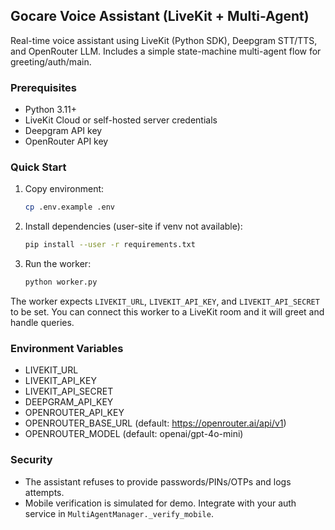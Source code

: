 ## Gocare Voice Assistant (LiveKit + Multi-Agent)

Real-time voice assistant using LiveKit (Python SDK), Deepgram STT/TTS, and OpenRouter LLM. Includes a simple state-machine multi-agent flow for greeting/auth/main.

### Prerequisites
- Python 3.11+
- LiveKit Cloud or self-hosted server credentials
- Deepgram API key
- OpenRouter API key

### Quick Start
1. Copy environment:
   ```bash
   cp .env.example .env
   ```
2. Install dependencies (user-site if venv not available):
   ```bash
   pip install --user -r requirements.txt
   ```
3. Run the worker:
   ```bash
   python worker.py
   ```

The worker expects `LIVEKIT_URL`, `LIVEKIT_API_KEY`, and `LIVEKIT_API_SECRET` to be set. You can connect this worker to a LiveKit room and it will greet and handle queries.

### Environment Variables
- LIVEKIT_URL
- LIVEKIT_API_KEY
- LIVEKIT_API_SECRET
- DEEPGRAM_API_KEY
- OPENROUTER_API_KEY
- OPENROUTER_BASE_URL (default: https://openrouter.ai/api/v1)
- OPENROUTER_MODEL (default: openai/gpt-4o-mini)

### Security
- The assistant refuses to provide passwords/PINs/OTPs and logs attempts.
- Mobile verification is simulated for demo. Integrate with your auth service in `MultiAgentManager._verify_mobile`.